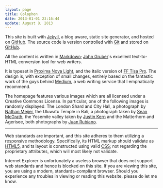 ```yaml
---
layout: page
title: Colophon
date: 2013-01-01 23:16:44
update: August 8, 2013
---
```


This site is built with [Jekyll], a blog aware, static site generator, and hosted on [GitHub]. The source code is version controlled with [Git] and stored on [GitHub].

All the content is written in [Markdown]; [John Gruber]'s excellent text-to-HTML conversion tool for web writers.

It is typeset in [Proxima Nova Light], and the italic version of [FF Tisa Pro]. The design is, with exception of small changes, entirely based on the fantastic work of the guys behind [Medium], a web writing service that I emphatically recommend.

The homepage features various images which are all licensed under a Creative Commons License. In particular, one of the following images is randomly displayed: The London Shard and City Hall, a photograph by [Nathan Meijer], the Uluwatu Temple in Bali, a photograph taken by [Sean McGrath], the Yosemite valley taken by [Justin Kern] and the Matterhorn and Ägerisee, both photographs by [Juan Rubiano].

<hr>

Web standards are important, and this site adheres to them utilizing a responsive methodology. Specifically, its HTML markup should validate as [HTML5], and ts layout is constructed using valid [CSS]; not regarding the proprietary attributes, which will most likely not validate.

Internet Explorer is unfortunately a useless browser that does not support web standards and hence is blocked on this site. If you are viewing this site, you are using a modern, standards-compliant browser. Should you experience any troubles in viewing or reading this website, please do let me know.

[GitHub]: http://pages.github.com
[Jekyll]: https://github.com/mojombo/jekyll
[Proxima Nova Light]: https://typekit.com/fonts/proxima-nova
[Git]: http://git-scm.com
[GitHub]: https://github.com/wiaderny/wiaderny.github.com "Peak about"
[Markdown]: http://daringfireball.net/projects/markdown/
[John Gruber]: http://daringfireball.net/
[FF Tisa Pro]: https://typekit.com/fonts/ff-tisa-web-pro
[HTML5]: http://www.whatwg.org/specs/web-apps/current-work/
[CSS]: http://jigsaw.w3.org/css-validator/validator?uri=http://wiaderny.org/assets/css/style.css
[Nathan Meijer]: http://www.flickr.com/photos/61295396@N08
[Sean McGrath]: http://www.flickr.com/photos/52798669@N00
[Juan Rubiano]: http://www.flickr.com/photos/32126508@N00
[Medium]: http://www.medium.com
[Justin Kern]: http://www.flickr.com/photos/justinwkern/